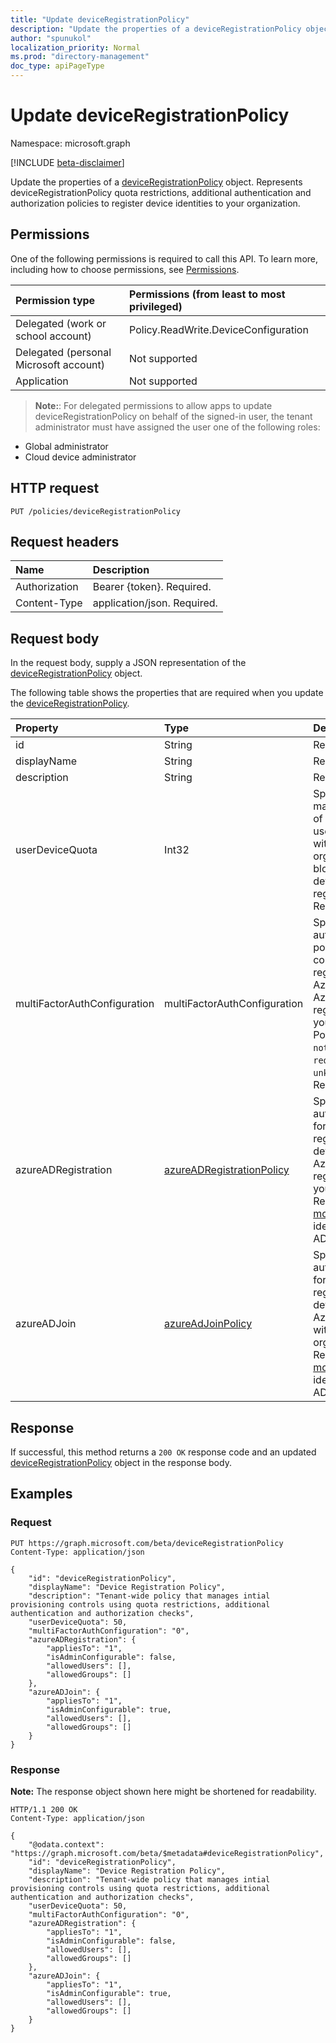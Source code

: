 ```yaml
---
title: "Update deviceRegistrationPolicy"
description: "Update the properties of a deviceRegistrationPolicy object."
author: "spunukol"
localization_priority: Normal
ms.prod: "directory-management"
doc_type: apiPageType
---
```


# Update deviceRegistrationPolicy
Namespace: microsoft.graph

[!INCLUDE [beta-disclaimer](../../includes/beta-disclaimer.md)]

Update the properties of a [deviceRegistrationPolicy](../resources/deviceregistrationpolicy.md) object. Represents deviceRegistrationPolicy quota restrictions, additional authentication and authorization policies to register device identities to your organization.

## Permissions
One of the following permissions is required to call this API. To learn more, including how to choose permissions, see [Permissions](/graph/permissions-reference).

|Permission type|Permissions (from least to most privileged)|
|:---|:---|
|Delegated (work or school account)|Policy.ReadWrite.DeviceConfiguration|
|Delegated (personal Microsoft account)|Not supported|
|Application|Not supported|

>**Note:**: For delegated permissions to allow apps to update deviceRegistrationPolicy on behalf of the signed-in user, the tenant administrator must have assigned the user one of the following roles:
* Global administrator
* Cloud device administrator

## HTTP request

<!-- {
  "blockType": "ignored"
}
-->
``` http
PUT /policies/deviceRegistrationPolicy
```

## Request headers
|Name|Description|
|:---|:---|
|Authorization|Bearer {token}. Required.|
|Content-Type|application/json. Required.|

## Request body
In the request body, supply a JSON representation of the [deviceRegistrationPolicy](../resources/deviceregistrationpolicy.md) object.

The following table shows the properties that are required when you update the [deviceRegistrationPolicy](../resources/deviceregistrationpolicy.md).

|Property|Type|Description|
|:---|:---|:---|
|id|String|Read-only.|
|displayName|String|Read-only.|
|description|String|Read-only|
|userDeviceQuota|Int32|Specifies the maximum number of devices that a user can have within your organization before blocking new device registrations. Required.|
|multiFactorAuthConfiguration|multiFactorAuthConfiguration|Specifies the authentication policy for a user to complete registration using Azure AD Join or Azure AD registered within your organization. Possible values are: `notRequired`, `required`, `unknownFutureValue`. Required.|
|azureADRegistration|[azureADRegistrationPolicy](../resources/azureadregistrationpolicy.md)|Specifies the authorization policy for controlling registration of new devices using Azure AD registered within your organization. Required. [Learn more](https://docs.microsoft.com/en-us/azure/active-directory/devices/overview) about device identities in Azure AD.|
|azureADJoin|[azureAdJoinPolicy](../resources/azureadjoinpolicy.md)|Specifies the authorization policy for controlling registration of new devices using Azure AD Join within your organization. Required. [Learn more](https://docs.microsoft.com/en-us/azure/active-directory/devices/overview) about device identities in Azure AD.|

## Response

If successful, this method returns a `200 OK` response code and an updated [deviceRegistrationPolicy](../resources/deviceregistrationpolicy.md) object in the response body.

## Examples

### Request
<!-- {
  "blockType": "request",
  "name": "update_deviceregistrationpolicy"
}
-->
``` http
PUT https://graph.microsoft.com/beta/deviceRegistrationPolicy
Content-Type: application/json

{
    "id": "deviceRegistrationPolicy",
    "displayName": "Device Registration Policy",
    "description": "Tenant-wide policy that manages intial provisioning controls using quota restrictions, additional authentication and authorization checks",
    "userDeviceQuota": 50,
    "multiFactorAuthConfiguration": "0",
    "azureADRegistration": {
        "appliesTo": "1",
        "isAdminConfigurable": false,
        "allowedUsers": [],
        "allowedGroups": []
    },
    "azureADJoin": {
        "appliesTo": "1",
        "isAdminConfigurable": true,
        "allowedUsers": [],
        "allowedGroups": []
    }
}
```


### Response
**Note:** The response object shown here might be shortened for readability.
<!-- {
  "blockType": "response",
  "truncated": true
}
-->
``` http
HTTP/1.1 200 OK
Content-Type: application/json

{
    "@odata.context": "https://graph.microsoft.com/beta/$metadata#deviceRegistrationPolicy",
    "id": "deviceRegistrationPolicy",
    "displayName": "Device Registration Policy",
    "description": "Tenant-wide policy that manages intial provisioning controls using quota restrictions, additional authentication and authorization checks",
    "userDeviceQuota": 50,
    "multiFactorAuthConfiguration": "0",
    "azureADRegistration": {
        "appliesTo": "1",
        "isAdminConfigurable": false,
        "allowedUsers": [],
        "allowedGroups": []
    },
    "azureADJoin": {
        "appliesTo": "1",
        "isAdminConfigurable": true,
        "allowedUsers": [],
        "allowedGroups": []
    }
}
```

